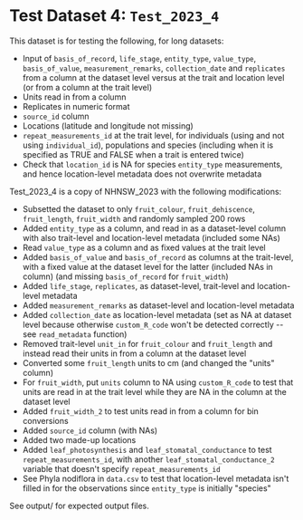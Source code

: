 
# Test Dataset 4: `Test_2023_4`

This dataset is for testing the following, for long datasets:
- Input of `basis_of_record`, `life_stage`, `entity_type`, `value_type`, `basis_of_value`, `measurement_remarks`, `collection_date` and `replicates` from a column at the dataset level versus at the trait and location level (or from a column at the trait level)
- Units read in from a column
- Replicates in numeric format
- `source_id` column
- Locations (latitude and longitude not missing)
- `repeat_measurements_id` at the trait level, for individuals (using and not using `individual_id`), populations and species (including when it is specified as TRUE and FALSE when a trait is entered twice)
- Check that `location_id` is NA for species `entity_type` measurements, and hence location-level metadata does not overwrite metadata

Test_2023_4 is a copy of NHNSW_2023 with the following modifications:
- Subsetted the dataset to only `fruit_colour`, `fruit_dehiscence`, `fruit_length`, `fruit_width` and randomly sampled 200 rows
- Added `entity_type` as a column, and read in as a dataset-level column with also trait-level and location-level metadata (included some NAs)
- Read `value_type` as a column and as fixed values at the trait level
- Added `basis_of_value` and `basis_of_record` as columns at the trait-level, with a fixed value at the dataset level for the latter (included NAs in column) (and missing `basis_of_record` for `fruit_width`)
- Added `life_stage`, `replicates`, as dataset-level, trait-level and location-level metadata
- Added `measurement_remarks` as dataset-level and location-level metadata
- Added `collection_date` as location-level metadata (set as NA at dataset level because otherwise `custom_R_code` won't be detected correctly -- see `read_metadata` function)
- Removed trait-level `unit_in` for `fruit_colour` and `fruit_length` and instead read their units in from a column at the dataset level
- Converted some `fruit_length` units to cm (and changed the "units" column)
- For `fruit_width`, put `units` column to NA using `custom_R_code` to test that units are read in at the trait level while they are NA in the column at the dataset level
- Added `fruit_width_2` to test units read in from a column for bin conversions
- Added `source_id` column (with NAs)
- Added two made-up locations
- Added `leaf_photosynthesis` and `leaf_stomatal_conductance` to test `repeat_measurements_id`, with another `leaf_stomatal_conductance_2` variable that doesn't specify `repeat_measurements_id`
- See Phyla nodiflora in `data.csv` to test that location-level metadata isn't filled in for the observations since `entity_type` is initially "species"

See output/ for expected output files.
